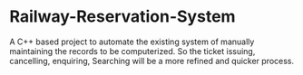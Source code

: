 # Railway-Reservation-System
A C++ based project to automate the existing system of manually maintaining the records to be computerized. So the ticket issuing, cancelling, enquiring, Searching will be a more refined and quicker process.
